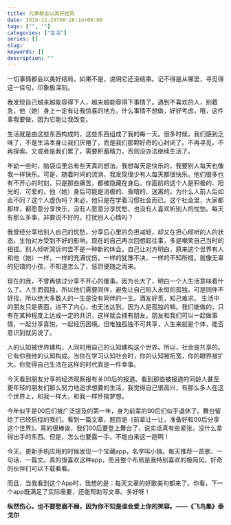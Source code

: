```yaml
---
title: 凡事都会以美好结局
date: 2019-12-29T00:26:14+08:00
tags: ["", ""]
categories: ["生活"]
series: []
slug: 
keywords: []
description: ""
---
```


一切事情都会以美好结局，如果不是，说明它还没结束。记不得是从哪里，寻觅得这一佳句，印象极深刻。

我发现自己越来越能容得下人，越来越能容得下事情了。遇到不喜欢的人，别着急，他（她）身上一定有让我惊喜的地方。什么事情不想做，好好考虑，哦，这件事我要做，因为它能让我改变。

生活就是由这些东西构成的，这些东西组成了我的每一天。很多时候，我们感到乏味了，不是生活本身让我们厌倦了，而是我们那颗好奇的心封闭了。不再寻觅，不再探索。又或者是我们累了，需要积蓄精力，否则没办法继续生活了。

年幼一些时，脑袋瓜里总有些天真的想法。我想每天是快乐的，我要别人每天也像我一样快乐。可是，随着时间的流淌，我发现很少有人每天都很快乐。他们很多也有不开心的时刻，只是那些痛苦，都被隐藏在身后。你面前的这个人是积极的、阳光的、可爱的，他（她）身后可能是消极的、昏暗的、迷离的。为什么人前人后如此不同？这个人虚伪吗？未必，他只是在学着习惯社会而已。这个社会里，大家都那样，都愿意分享快乐，没有人愿意分享忧愁，也没有人喜欢听别人的忧愁。每天有那么多事，非要说不好的，打扰别人心情吗？

我曾经分享给别人自己的忧愁，分享后心里的负担减轻，却又在担心倾听的人的状态，生怕对方受到不好的影响。现在的自己再次回想起往事，多是嘲笑自己当时的扭捏。别人倾听哭诉何尝不是一种新的体会。自己让对方明白，原来这个世界有人和他（她）一样，一样的充满忧伤，一样的犹豫不决，一样的不知所措。就像无辜的犯错的小孩，不知道怎么了，惩罚便随之而来。

现在的我，不曾再做过分享不开心的傻事。因为长大了，明白一个人生活意味着什么了。人生而孤独，所以他们需要同伴，避免让自己陷入永恒的孤独。可是同伴不好找，所以绝大多数人的一生是没有同伴的一生。酒友好觅，知己难求。
生活中的朋友只是表面，进不了内心，也无法达到。因为人是孤独的嘛。我们能做的，只有在某种程度上达成一定的共识，这样就会拥有朋友。朋友和我们可以一起做事情，一起分享喜悦，一起经历困境。但唯独孤独不可共享，人生来就是个体，能否意识到就另说了。

人的认知被世界建构，人同时用自己的认知建构这个世界。所以，社会是共享的。它有你我他的认知构成。当你在学习认知社会时，你的认知被拓宽，你的眼界被扩大。你觉得自己生活在这样的时代真是一件幸事。

今天看到朋友分享的经济观察报有关00后的报道。看到那些被报道的同龄人甚至更年轻的朋友们那么努力地追求想要的生活，我觉得自己很高兴，有那么多人在这个世界上，和我一样大，和我一样怀揣梦想。

今年似乎是00后们被广泛提及的第一年，身为前辈的90后们似乎退休了。舞台留给了已经启程的我们。看到一篇文章，题目是《前辈让一让，准备好和00后分享这个世界》。真的很棒诶，我们00后要登上舞台了，说实话真有些紧张，没什么拿得出手的东西。但是，怎么也要露一手。不能白来这一趟啊！

今天，更新手机应用的时候发现一个宝藏app，名字叫小独。每天推荐一首歌、一句话、一篇文。真的很喜欢这种app，而且整个布局是我特别喜欢的极简风。好奇的伙伴们可以下载看看。

而且，当我看到这个App时，我想的是：每天文章的好歌美句都来了。你看，下一个app既满足了实际需要，还能帮助写文章。多好呀！

**纵然伤心，也不要愁眉不展，因为你不知是谁会爱上你的笑容。——《飞鸟集》泰戈尔**